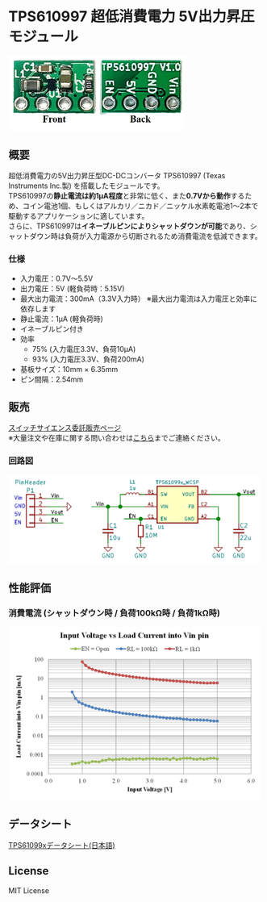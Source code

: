 # TPS610997 超低消費電力 5V出力昇圧モジュール

<img src="/img/ProductImage_BothSide.jpg" width="350px">

## 概要

超低消費電力の5V出力昇圧型DC-DCコンバータ TPS610997 (Texas Instruments Inc.製) を搭載したモジュールです。  
TPS610997の**静止電流は約1μA程度**と非常に低く、また**0.7Vから動作**するため、コイン電池1個、もしくはアルカリ／ニカド／ニッケル水素乾電池1～2本で駆動するアプリケーションに適しています。  
さらに、TPS610997は**イネーブルピンによりシャットダウンが可能**であり、シャットダウン時は負荷が入力電源から切断されるため消費電流を低減できます。

### 仕様
- 入力電圧：0.7V～5.5V
- 出力電圧：5V (軽負荷時：5.15V)
- 最大出力電流：300mA（3.3V入力時）
  ※最大出力電流は入力電圧と効率に依存します
- 静止電流：1μA (軽負荷時)
- イネーブルピン付き
- 効率
  - 75% (入力電圧3.3V、負荷10μA)
  - 93% (入力電圧3.3V、負荷200mA)
- 基板サイズ：10mm × 6.35mm
- ピン間隔：2.54mm


## 販売  
[スイッチサイエンス委託販売ページ](https://www.switch-science.com/catalog/6505/)  
※大量注文や在庫に関する問い合わせは[こちら](mailto:info.y2kb@gmail.com)までご連絡ください。  


### 回路図  
<img src="/img/schematic.png" width="500px">


## 性能評価  

### 消費電流 (シャットダウン時 / 負荷100kΩ時 / 負荷1kΩ時)
<img src="/img/InputVoltage_LoadCurrent.png" width="500px">

## データシート  
[TPS61099xデータシート(日本語)](https://www.tij.co.jp/lit/ds/symlink/tps61099.pdf)

## License
MIT License
